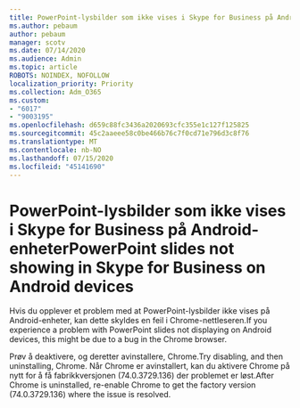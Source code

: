 ```yaml
---
title: PowerPoint-lysbilder som ikke vises i Skype for Business på Android-enheter
ms.author: pebaum
author: pebaum
manager: scotv
ms.date: 07/14/2020
ms.audience: Admin
ms.topic: article
ROBOTS: NOINDEX, NOFOLLOW
localization_priority: Priority
ms.collection: Adm_O365
ms.custom:
- "6017"
- "9003195"
ms.openlocfilehash: d659c88fc3436a2020693cfc355e1c127f125825
ms.sourcegitcommit: 45c2aaeee58c0be466b76c7f0cd71e796d3c8f76
ms.translationtype: MT
ms.contentlocale: nb-NO
ms.lasthandoff: 07/15/2020
ms.locfileid: "45141690"
---
```

# <a name="powerpoint-slides-not-showing-in-skype-for-business-on-android-devices"></a><span data-ttu-id="93cf2-102">PowerPoint-lysbilder som ikke vises i Skype for Business på Android-enheter</span><span class="sxs-lookup"><span data-stu-id="93cf2-102">PowerPoint slides not showing in Skype for Business on Android devices</span></span>

<span data-ttu-id="93cf2-103">Hvis du opplever et problem med at PowerPoint-lysbilder ikke vises på Android-enheter, kan dette skyldes en feil i Chrome-nettleseren.</span><span class="sxs-lookup"><span data-stu-id="93cf2-103">If you experience a problem with PowerPoint slides not displaying on Android devices, this might be due to a bug in the Chrome browser.</span></span>

<span data-ttu-id="93cf2-104">Prøv å deaktivere, og deretter avinstallere, Chrome.</span><span class="sxs-lookup"><span data-stu-id="93cf2-104">Try disabling, and then uninstalling, Chrome.</span></span> <span data-ttu-id="93cf2-105">Når Chrome er avinstallert, kan du aktivere Chrome på nytt for å få fabrikkversjonen (74.0.3729.136) der problemet er løst.</span><span class="sxs-lookup"><span data-stu-id="93cf2-105">After Chrome is uninstalled, re-enable Chrome to get the factory version (74.0.3729.136) where the issue is resolved.</span></span>